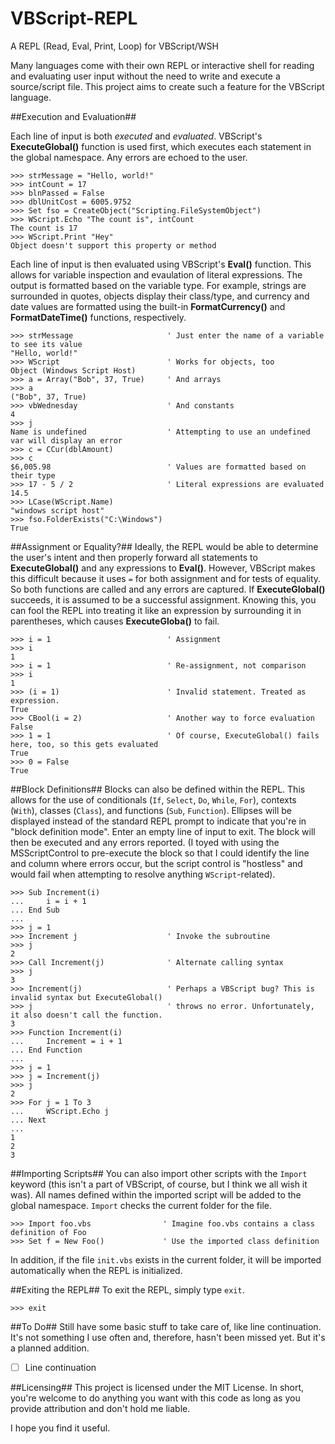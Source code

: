 # VBScript-REPL
A REPL (Read, Eval, Print, Loop) for VBScript/WSH

Many languages come with their own REPL or interactive shell for reading and evaluating user input without the need to write and execute a source/script file. This project aims to create such a feature for the VBScript language.

##Execution and Evaluation##

Each line of input is both *executed* and *evaluated*. VBScript's **ExecuteGlobal()** function is used first, which executes each statement in the global namespace. Any errors are echoed to the user.
```
>>> strMessage = "Hello, world!"
>>> intCount = 17
>>> blnPassed = False
>>> dblUnitCost = 6005.9752
>>> Set fso = CreateObject("Scripting.FileSystemObject")
>>> WScript.Echo "The count is", intCount
The count is 17
>>> WScript.Print "Hey"
Object doesn't support this property or method
```

Each line of input is then evaluated using VBScript's **Eval()** function. This allows for variable inspection and evaulation of literal expressions. The output is formatted based on the variable type. For example, strings are surrounded in quotes, objects display their class/type, and currency and date values are formatted using the built-in **FormatCurrency()** and **FormatDateTime()** functions, respectively.

```
>>> strMessage                     ' Just enter the name of a variable to see its value 
"Hello, world!"
>>> WScript                        ' Works for objects, too
Object (Windows Script Host)
>>> a = Array("Bob", 37, True)     ' And arrays
>>> a
("Bob", 37, True)
>>> vbWednesday                    ' And constants
4
>>> j
Name is undefined                  ' Attempting to use an undefined var will display an error
>>> c = CCur(dblAmount)
>>> c
$6,005.98                          ' Values are formatted based on their type
>>> 17 - 5 / 2                     ' Literal expressions are evaluated
14.5
>>> LCase(WScript.Name)
"windows script host"
>>> fso.FolderExists("C:\Windows")
True
```

##Assignment or Equality?##
Ideally, the REPL would be able to determine the user's intent and then properly forward all statements to **ExecuteGlobal()** and any expressions to **Eval()**. However, VBScript makes this difficult because it uses `=` for both assignment and for tests of equality. So both functions are called and any errors are captured. If **ExecuteGlobal()** succeeds, it is assumed to be a successful assignment. Knowing this, you can fool the REPL into treating it like an expression by surrounding it in parentheses, which causes **ExecuteGloba()** to fail.

```
>>> i = 1                          ' Assignment
>>> i
1
>>> i = 1                          ' Re-assignment, not comparison
>>> i
1
>>> (i = 1)                        ' Invalid statement. Treated as expression.
True
>>> CBool(i = 2)                   ' Another way to force evaluation
False
>>> 1 = 1                          ' Of course, ExecuteGlobal() fails here, too, so this gets evaluated
True
>>> 0 = False
True
```

##Block Definitions##
Blocks can also be defined within the REPL. This allows for the use of conditionals (`If`, `Select`, `Do`, `While`, `For`), contexts (`With`), classes (`Class`), and functions (`Sub`, `Function`). Ellipses will be displayed instead of the standard REPL prompt to indicate that you're in "block definition mode". Enter an empty line of input to exit. The block will then be executed and any errors reported. (I toyed with using the MSScriptControl to pre-execute the block so that I could identify the line and column where errors occur, but the script control is "hostless" and would fail when attempting to resolve anything `WScript`-related).

```
>>> Sub Increment(i)
...     i = i + 1
... End Sub
...
>>> j = 1
>>> Increment j                    ' Invoke the subroutine
>>> j
2
>>> Call Increment(j)              ' Alternate calling syntax
>>> j
3
>>> Increment(j)                   ' Perhaps a VBScript bug? This is invalid syntax but ExecuteGlobal()
>>> j                              ' throws no error. Unfortunately, it also doesn't call the function.
3
>>> Function Increment(i)
...     Increment = i + 1
... End Function
...
>>> j = 1
>>> j = Increment(j)
>>> j
2
>>> For j = 1 To 3
...     WScript.Echo j
... Next
...
1
2
3
```

##Importing Scripts##
You can also import other scripts with the `Import` keyword (this isn't a part of VBScript, of course, but I think we all wish it was). All names defined within the imported script will be added to the global namespace. `Import` checks the current folder for the file.

```
>>> Import foo.vbs                ' Imagine foo.vbs contains a class definition of Foo
>>> Set f = New Foo()             ' Use the imported class definition
```

In addition, if the file `init.vbs` exists in the current folder, it will be imported automatically when the REPL is initialized.

##Exiting the REPL##
To exit the REPL, simply type `exit`.

```
>>> exit
```

##To Do##
Still have some basic stuff to take care of, like line continuation. It's not something I use often and, therefore, hasn't been missed yet. But it's a planned addition.

- [ ] Line continuation

##Licensing##
This project is licensed under the MIT License. In short, you're welcome to do anything you want with this code as long as you provide attribution and don't hold me liable.

I hope you find it useful.
